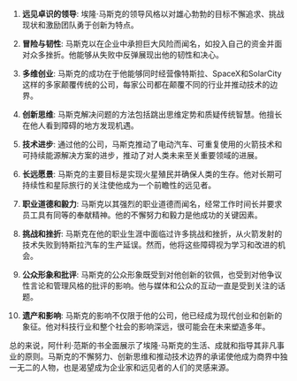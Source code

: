 1. **远见卓识的领导**: 埃隆·马斯克的领导风格以对雄心勃勃的目标不懈追求、挑战现状和激励团队勇于创新为特点。

2. **冒险与韧性**: 马斯克以在企业中承担巨大风险而闻名，如投入自己的资金并面对众多挫折。他能够从失败中反弹展现出他的韧性和决心。

3. **多维创业**: 马斯克的成功在于他能够同时经营像特斯拉、SpaceX和SolarCity这样的多家颠覆传统的公司，每家公司都在颠覆不同的行业并推动技术的边界。

4. **创新思维**: 马斯克解决问题的方法包括跳出思维定势和质疑传统智慧。他擅长在他人看到障碍的地方发现机遇。

5. **技术进步**: 通过他的公司，马斯克推动了电动汽车、可重复使用的火箭技术和可持续能源解决方案的进步，推动了对人类未来至关重要领域的进展。

6. **长远愿景**: 马斯克的主要目标是实现火星殖民并确保人类的生存。他对长期可持续性和星际旅行的关注使他成为一个前瞻性的远见者。

7. **职业道德和毅力**: 马斯克以其强烈的职业道德而闻名，经常工作时间长并要求员工具有同等的奉献精神。他的不懈努力和毅力是他成功的关键因素。

8. **挑战和挫折**: 马斯克在他的职业生涯中面临过许多挑战和挫折，从火箭发射的技术失败到特斯拉汽车的生产延误。然而，他将这些障碍视为学习和改进的机会。

9. **公众形象和批评**: 马斯克的公众形象既受到对他创新的钦佩，也受到对他争议性言论和管理风格的批评的影响。他与媒体和公众的互动一直是受到关注的话题。

10. **遗产和影响**: 马斯克的影响不仅限于他的公司，他已经成为现代创业和创新的象征。他对科技行业和整个社会的影响深远，很可能会在未来塑造多年。

总的来说，阿什利·范斯的书全面展示了埃隆·马斯克的生活、成就和指导其非凡事业的原则。马斯克的不懈努力、创新思维和推动技术边界的承诺使他成为商界中独一无二的人物，也是渴望成为企业家和远见者的人们的灵感来源。